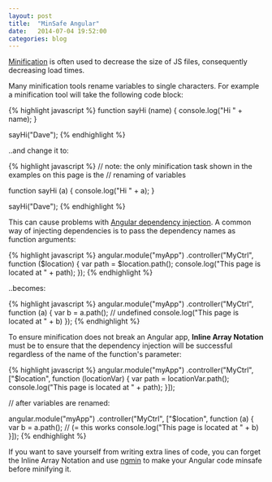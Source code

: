 ```yaml
---
layout: post
title:  "MinSafe Angular"
date:   2014-07-04 19:52:00
categories: blog
---
```


[Minification](http://www.programmerinterview.com/index.php/javascript/what-is-javascript-minification/) is often used to decrease the size of JS files, consequently decreasing load times.  

Many minification tools rename variables to single characters.  For example a minification tool will take the following code block: 

{% highlight javascript %}
function sayHi (name) {
  console.log("Hi " + name);
}

sayHi("Dave");
{% endhighlight %}

..and change it to:

{% highlight javascript %}
// note: the only minification task shown in the examples on this page is the
// renaming of variables

function sayHi (a) {
  console.log("Hi " + a);
}

sayHi("Dave");
{% endhighlight %}

This can cause problems with [Angular dependency injection](https://docs.angularjs.org/guide/di).  A common way of injecting dependencies is to pass the dependency names as function arguments:

{% highlight javascript %}
angular.module("myApp")
  .controller("MyCtrl", function ($location) {
    var path = $location.path();
    console.log("This page is located at " + path);
  });
{% endhighlight %}

..becomes:

{% highlight javascript %}
angular.module("myApp")
  .controller("MyCtrl", function (a) {
    var b = a.path();  // undefined
    console.log("This page is located at " + b)
  });
{% endhighlight %}

To ensure minification does not break an Angular app, __Inline Array Notation__ must be to ensure that the dependency injection will be successful regardless of the name of the function's parameter:

{% highlight javascript %}
angular.module("myApp")
  .controller("MyCtrl", ["$location", function (locationVar) {
    var path = locationVar.path();
    console.log("This page is located at " + path);
  }]);

// after variables are renamed:

angular.module("myApp")
  .controller("MyCtrl", ["$location", function (a) {
    var b = a.path();  // (= this works
    console.log("This page is located at " + b)
  }]);
{% endhighlight %}

If you want to save yourself from writing extra lines of code, you can forget the Inline Array Notation and use [ngmin](https://github.com/btford/ngmin) to make your Angular code minsafe before minifying it.

